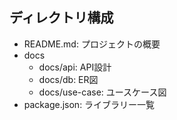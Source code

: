 ## ディレクトリ構成
- README.md: プロジェクトの概要
- docs
  - docs/api: API設計
  - docs/db: ER図
  - docs/use-case: ユースケース図
- package.json: ライブラリー一覧
